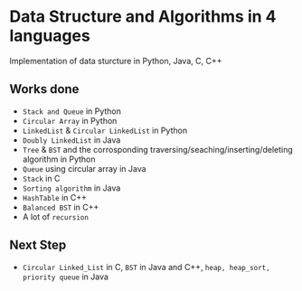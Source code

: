 # Data Structure and Algorithms in 4 languages
Implementation of data sturcture in Python, Java, C, C++

## Works done
* `Stack and Queue` in Python
* `Circular Array` in Python 
* `LinkedList` & `Circular LinkedList` in Python
* `Doubly LinkedList` in Java
* `Tree` & `BST` and the corrosponding traversing/seaching/inserting/deleting algorithm in Python
* `Queue` using circular array in Java
* `Stack` in C
* `Sorting algorithm` in Java
* `HashTable` in C++
* `Balanced BST` in C++
* A lot of `recursion`
## Next Step
* `Circular Linked_List` in C, `BST` in Java and C++, `heap, heap_sort, priority queue` in Java
